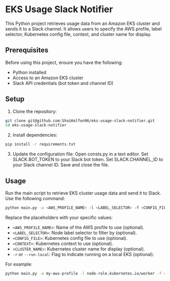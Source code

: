 # EKS Usage Slack Notifier

This Python project retrieves usage data from an Amazon EKS cluster and sends it to a Slack channel. It allows users to specify the AWS profile, label selector, Kubernetes config file, context, and cluster name for display.

## Prerequisites

Before using this project, ensure you have the following:

- Python installed
- Access to an Amazon EKS cluster
- Slack API credentials (bot token and channel ID)

## Setup

1. Clone the repository:

```bash
git clone git@github.com:ShaiHalfon96/eks-usage-slack-notifier.git
cd eks-usage-slack-notifier
```
2. Install dependencies:
  ```bash
  pip install -r requirements.txt
  ```
3. Update the configuration file:
  Open consts.py in a text editor.
  Set SLACK.BOT_TOKEN to your Slack bot token.
  Set SLACK.CHANNEL_ID to your Slack channel ID.
  Save and close the file.

## Usage
Run the main script to retrieve EKS cluster usage data and send it to Slack. Use the following command:

```bash
python main.py -a <AWS_PROFILE_NAME> -l <LABEL_SELECTOR> -f <CONFIG_FILE> -c <CONTEXT> -n <CLUSTER_NAME> -r
```
Replace the placeholders with your specific values:

* `<AWS_PROFILE_NAME>`: Name of the AWS profile to use (optional).
* `<LABEL_SELECTOR>`: Node label selector to filter by (optional).
* `<CONFIG_FILE>`: Kubernetes config file to use (optional).
* `<CONTEXT>`: Kubernetes context to use (optional).
* `<CLUSTER_NAME>`: Kubernetes cluster name for display (optional).
* `-r` or `--run-local`: Flag to indicate running on a local EKS (optional).

For example:
```bash
python main.py -a my-aws-profile -l node-role.kubernetes.io/worker -f ~/.kube/config -c my-cluster -n MyCluster -r
```